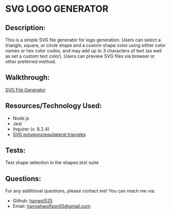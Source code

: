 # SVG LOGO GENERATOR

## Description:
This is a simple SVG file generator for logo generation. Users can select a triangle, square, or circle shape and a custom shape color using either color names or hex color codes, and may add up to 3 characters of text (as well as set a custom text color). Users can preview SVG files via browser or other preferred method.

## Walkthrough:
<a href="https://watch.screencastify.com/v/0xIH5CoVBAGo9O3SS48n">SVG File Generator</a>

## Resources/Technology Used:
<ul>
  <li> Node.js
  <li> Jest
  <li> Inquirer (v. 8.2.4)
  <li><a href="https://thenewcode.com/1037/SVG-Shape-Elements-Polygons">SVG polygons/equilateral triangles</a>
  
</ul>

## Tests:
  Test shape selection in the shapes.test suite
  
## Questions:
  For any additional questions, please contact me! You can reach me via:
  <ul>
    <li> Github: <a href="https://github.com/hanwol525">hanwol525</a>
    <li> Email: <a href="mailto:hannahwolfson05@gmail.com">hannahwolfson05@gmail.com</a>
  </ul>
